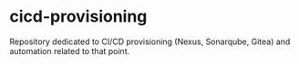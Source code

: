 # cicd-provisioning
Repository dedicated to CI/CD provisioning (Nexus, Sonarqube, Gitea) and automation related to that point.
